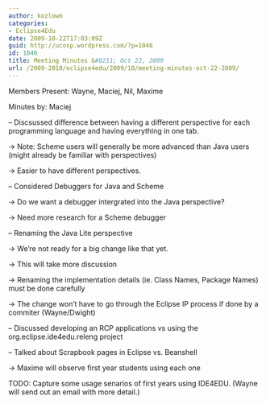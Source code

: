 ```yaml
---
author: kozlowm
categories:
- Eclipse4Edu
date: 2009-10-22T17:03:09Z
guid: http://ucosp.wordpress.com/?p=1046
id: 1046
title: Meeting Minutes &#8211; Oct 22, 2009
url: /2009-2010/eclipse4edu/2009/10/meeting-minutes-oct-22-2009/
---
```


Members Present: Wayne, Maciej, Nil, Maxime
  
Minutes by: Maciej

&#8211; Discsussed difference between having a different perspective for each programming language and having everything in one tab.
  
-> Note: Scheme users will generally be more advanced than Java users (might already be familiar with perspectives)
  
-> Easier to have different perspectives.

&#8211; Considered Debuggers for Java and Scheme
  
-> Do we want a debugger intergrated into the Java perspective?
  
-> Need more research for a Scheme debugger

&#8211; Renaming the Java Lite perspective
  
-> We&#8217;re not ready for a big change like that yet.
  
-> This will take more discussion
  
-> Renaming the implementation details (ie. Class Names, Package Names) must be done carefully
  
-> The change won&#8217;t have to go through the Eclipse IP process if done by a commiter (Wayne/Dwight)

&#8211; Discussed developing an RCP applications vs using the org.eclipse.ide4edu.releng project

&#8211; Talked about Scrapbook pages in Eclipse vs. Beanshell
  
-> Maxime will observe first year students using each one

TODO: Capture some usage senarios of first years using IDE4EDU. (Wayne will send out an email with more detail.)